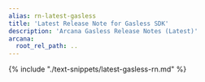 ```yaml
---
alias: rn-latest-gasless
title: 'Latest Release Note for Gasless SDK'
description: 'Arcana Gasless Release Notes (Latest)'
arcana:
  root_rel_path: ..
---
```


{% include "./text-snippets/latest-gasless-rn.md" %}